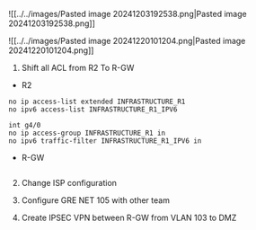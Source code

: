 ![[../../images/Pasted image 20241203192538.png|Pasted image 20241203192538.png]]

![[../../images/Pasted image 20241220101204.png|Pasted image 20241220101204.png]]
1. Shift all ACL from R2 To R-GW
- R2
```
no ip access-list extended INFRASTRUCTURE_R1
no ipv6 access-list INFRASTRUCTURE_R1_IPV6

int g4/0
no ip access-group INFRASTRUCTURE_R1 in
no ipv6 traffic-filter INFRASTRUCTURE_R1_IPV6 in
```
- R-GW
```

```

2. Change ISP configuration

3. Configure GRE NET 105 with other team

4. Create IPSEC VPN between R-GW from VLAN 103 to DMZ

